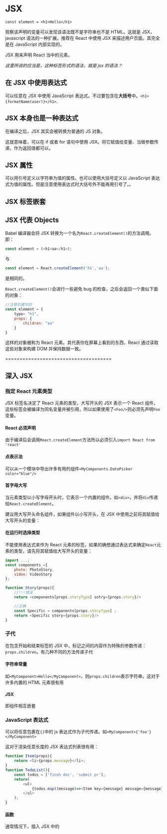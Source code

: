 # JSX

`const element = <h1>Hello</h1>`

观察该声明的变量可以发现该语法既不是字符串也不是 HTML。这就是 JSX，javascript 语法的一种扩展。推荐在 React 中使用 JSX 来描述用户页面。其完全是在 JavaScript 内部实现的。

JSX 用来声明 React 当中的元素。

*这里所说的应当是，这种标签形式的语法，就是 jsx 的语法？*

## 在 JSX 中使用表达式

可以任意在 JSX 中使用 JavaScript 表达式。不过要包含在**大括号**中。`<h1>{formatName(user)}</h1>`.

## JSX 本身也是一种表达式

在编译之后，JSX 其实会被转换为普通的 JS 对象。

这就意味着，可以在 if 或者 for 语句中使用 JSX。将它赋值给变量、当做参数传递，作为返回值都可以。

## JSX 属性

可以用引号定义以字符串为值的属性。也可以使用大括号定义以 JavaScript 表达式为值的属性。但是注意使用表达式时大括号外不能再用引号了。。

## JSX 标签嵌套

## JSX 代表 Objects

Babel 编译器会将 JSX 转换为一个名为`React.createElement()`的方法调用。即：

```js
const element = (<h1>aa</h1>);
```

与

```js
const element = React.createElement('h1','aa');
```

是相同的。

`React.createElement()`会进行一些避免 bug 的检查，之后会返回一个类似下面的对象：

```js
//注意石建华的
const element = {
    type= "h1",
    props: {
        children: "aa"
    }
}
```

这样的对象被称为 React 元素。其代表你在屏幕上看到的东西，React 通过读取这些对象来构建 DOM 并保持数据一致。


=====================================

## 深入 JSX

### 指定 React 元素类型

JSX 标签名决定了 React 元素的类型，大写开头的 JSX 表示一个 React 组件，这些标签会被编译为同名变量并被引用，所以如果使用了`<Foo/>`则必须先声明`Foo`变量。

#### React 必须声明

由于编译后会调用`React.createElement`方法所以必须引入`import React from 'react'`

#### 点表示法

可以从一个模块中导出许多有用的组件`<MyComponents.DatePicker color="blue"/>`

#### 首字母大写

当元素类型以小写字母开头时，它表示一个内置的组件。如`<div>`，并将`div`传递给`React.createElement`。

建议用大写开头命名组件，如果组件以小写开头，在 JSX 中使用之前将其赋值给大写开头的变量：

#### 在运行时选择类型

不能使用表达式来作为 React 元素的标签，如果的确想通过表达式来确定`React`元素的类型，请先将其赋值给大写开头的变量：

```js
import ...;
const components ={
    photo: PhotoStory,
    video: VideoStory
};

function Story(props){
    //!!!错误
    return <components[props.storyType] sotry={props.story}/> 

    //正确
    const Specific = components[props.storyType] ;
    return <Specific story={props.story}/>
}
```

### 子代

在包含开始和结束标签的 JSX 中，标记之间的内容作为特殊的参数传递：`props.children`。有几种不同的方法传递子代

#### 字符串常量

如`<MyComponent>Hello</MyComponent>`，则`props.children`表示字符串。这对于许多内置的 HTML 元素很有用

#### JSX

即组件相互嵌套

### JavaScript 表达式

可以将任意包裹在`{}`中的 js 表达式作为子代传递。如`<MyComponent>{'foo'}</MyComponent>`

这对于渲染任意长度的 JSX 表达式列表很有用：

```js
function Item(props){
    return <li>{props.message}</li>;
}
function TodoList(){
    const todos = ['finsh doc', 'submit pr'];
    return(
        <ul>
            {todos.map((message)=><Item key={message} message={message}/>)}
        </ul>
    );
}
```

#### 函数

通常情况下，插入 JSX 中的